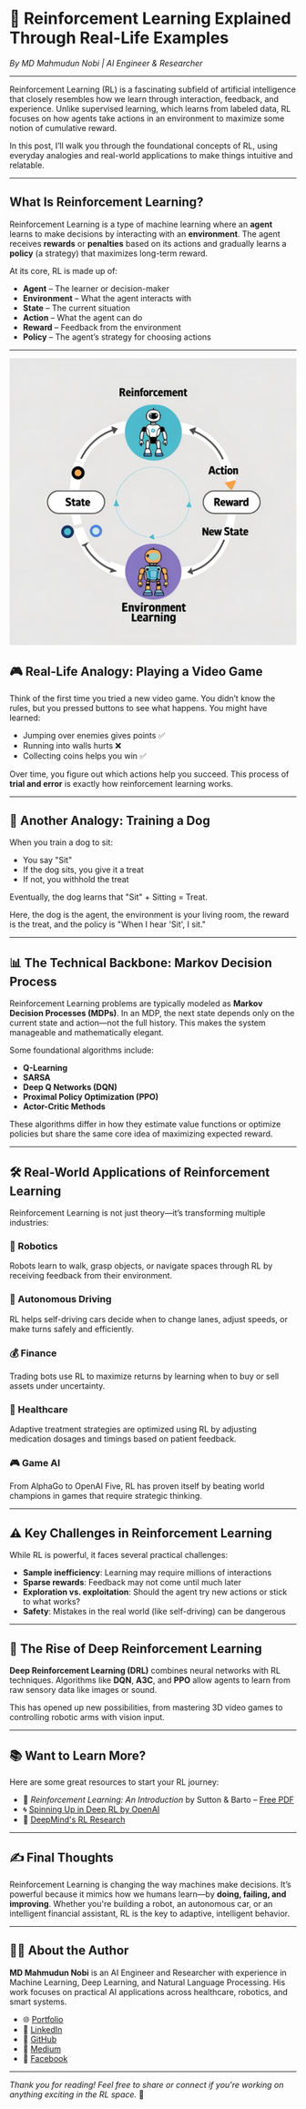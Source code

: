 # 🧠 Reinforcement Learning Explained Through Real-Life Examples

*By MD Mahmudun Nobi | AI Engineer & Researcher*

---

Reinforcement Learning (RL) is a fascinating subfield of artificial intelligence that closely resembles how we learn through interaction, feedback, and experience. Unlike supervised learning, which learns from labeled data, RL focuses on how agents take actions in an environment to maximize some notion of cumulative reward.

In this post, I’ll walk you through the foundational concepts of RL, using everyday analogies and real-world applications to make things intuitive and relatable.

---

## What Is Reinforcement Learning?

Reinforcement Learning is a type of machine learning where an **agent** learns to make decisions by interacting with an **environment**. The agent receives **rewards** or **penalties** based on its actions and gradually learns a **policy** (a strategy) that maximizes long-term reward.

At its core, RL is made up of:

- **Agent** – The learner or decision-maker  
- **Environment** – What the agent interacts with  
- **State** – The current situation  
- **Action** – What the agent can do  
- **Reward** – Feedback from the environment  
- **Policy** – The agent’s strategy for choosing actions  

---
![Reinforcement Learning Loop](https://github.com/Nobi004/blogs/raw/main/reinforcement_learning/RL.jpg)

## 🎮 Real-Life Analogy: Playing a Video Game

Think of the first time you tried a new video game. You didn’t know the rules, but you pressed buttons to see what happens. You might have learned:

- Jumping over enemies gives points ✅  
- Running into walls hurts ❌  
- Collecting coins helps you win ✅  

Over time, you figure out which actions help you succeed. This process of **trial and error** is exactly how reinforcement learning works.

---

## 🐶 Another Analogy: Training a Dog

When you train a dog to sit:

- You say "Sit"  
- If the dog sits, you give it a treat  
- If not, you withhold the treat  

Eventually, the dog learns that "Sit" + Sitting = Treat.

Here, the dog is the agent, the environment is your living room, the reward is the treat, and the policy is "When I hear 'Sit', I sit."

---

## 📊 The Technical Backbone: Markov Decision Process

Reinforcement Learning problems are typically modeled as **Markov Decision Processes (MDPs)**. In an MDP, the next state depends only on the current state and action—not the full history. This makes the system manageable and mathematically elegant.

Some foundational algorithms include:

- **Q-Learning**  
- **SARSA**  
- **Deep Q Networks (DQN)**  
- **Proximal Policy Optimization (PPO)**  
- **Actor-Critic Methods**  

These algorithms differ in how they estimate value functions or optimize policies but share the same core idea of maximizing expected reward.

---

## 🛠️ Real-World Applications of Reinforcement Learning

Reinforcement Learning is not just theory—it’s transforming multiple industries:

### 🤖 Robotics

Robots learn to walk, grasp objects, or navigate spaces through RL by receiving feedback from their environment.

### 🚗 Autonomous Driving

RL helps self-driving cars decide when to change lanes, adjust speeds, or make turns safely and efficiently.

### 💰 Finance

Trading bots use RL to maximize returns by learning when to buy or sell assets under uncertainty.

### 🧬 Healthcare

Adaptive treatment strategies are optimized using RL by adjusting medication dosages and timings based on patient feedback.

### 🎮 Game AI

From AlphaGo to OpenAI Five, RL has proven itself by beating world champions in games that require strategic thinking.

---

## ⚠️ Key Challenges in Reinforcement Learning

While RL is powerful, it faces several practical challenges:

- **Sample inefficiency**: Learning may require millions of interactions  
- **Sparse rewards**: Feedback may not come until much later  
- **Exploration vs. exploitation**: Should the agent try new actions or stick to what works?  
- **Safety**: Mistakes in the real world (like self-driving) can be dangerous  

---

## 🚀 The Rise of Deep Reinforcement Learning

**Deep Reinforcement Learning (DRL)** combines neural networks with RL techniques. Algorithms like **DQN**, **A3C**, and **PPO** allow agents to learn from raw sensory data like images or sound.

This has opened up new possibilities, from mastering 3D video games to controlling robotic arms with vision input.

---

## 📚 Want to Learn More?

Here are some great resources to start your RL journey:

- 📘 *Reinforcement Learning: An Introduction* by Sutton & Barto – [Free PDF](http://incompleteideas.net/book/the-book.html)  
- 🌀 [Spinning Up in Deep RL by OpenAI](https://spinningup.openai.com/en/latest/)  
- 🔬 [DeepMind's RL Research](https://www.deepmind.com/research)  

---

## ✍️ Final Thoughts

Reinforcement Learning is changing the way machines make decisions. It’s powerful because it mimics how we humans learn—by **doing, failing, and improving**. Whether you're building a robot, an autonomous car, or an intelligent financial assistant, RL is the key to adaptive, intelligent behavior.

---

## 👨‍💻 About the Author

**MD Mahmudun Nobi** is an AI Engineer and Researcher with experience in Machine Learning, Deep Learning, and Natural Language Processing. His work focuses on practical AI applications across healthcare, robotics, and smart systems.

- 🌐 [Portfolio](https://nobi04.pythonanywhere.com/)  
- 💼 [LinkedIn](https://www.linkedin.com/in/nobi04/)  
- 🐙 [GitHub](https://github.com/Nobi004)  
- 📝 [Medium](https://medium.com/@Nobi04)  
- 📘 [Facebook](https://www.facebook.com/mahmudunnobi04)  

---

*Thank you for reading! Feel free to share or connect if you're working on anything exciting in the RL space.* 🙌
